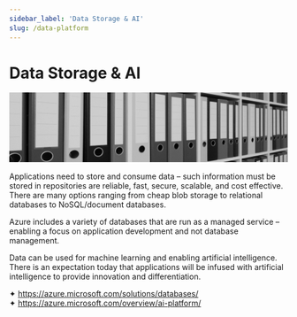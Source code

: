 ```yaml
---
sidebar_label: 'Data Storage & AI'
slug: /data-platform
---
```


# Data Storage & AI

![](images/16-dataplaform.png)

Applications need to store and consume data – such information must be stored in repositories are reliable, fast, secure, scalable, and cost effective. There are many options ranging from cheap blob storage to relational databases to NoSQL/document databases.

Azure includes a variety of databases that are run as a managed service – enabling a focus on application development and not database management.

Data can be used for machine learning and enabling artificial intelligence. There is an expectation today that applications will be infused with artificial intelligence to provide innovation and differentiation. 

&#x2726; <https://azure.microsoft.com/solutions/databases/>  
&#x2726; <https://azure.microsoft.com/overview/ai-platform/>  
